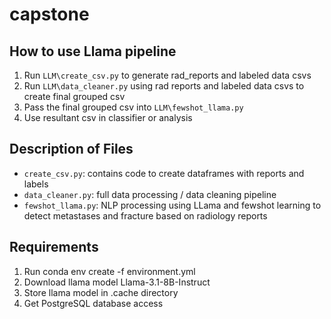 # capstone


## How to use Llama pipeline
1) Run `LLM\create_csv.py` to generate rad_reports and labeled data csvs
2) Run `LLM\data_cleaner.py` using rad reports and labeled data csvs to create final grouped csv
3) Pass the final grouped csv into `LLM\fewshot_llama.py` 
4) Use resultant csv in classifier or analysis 

## Description of Files
- `create_csv.py`: contains code to create dataframes with reports and labels
- `data_cleaner.py`: full data processing / data cleaning pipeline
- `fewshot_llama.py`: NLP processing using LLama and fewshot learning to detect metastases and fracture based on radiology reports 

## Requirements
1) Run conda env create -f environment.yml
2) Download llama model Llama-3.1-8B-Instruct 
3) Store llama model in .cache directory 
4) Get PostgreSQL database access 
